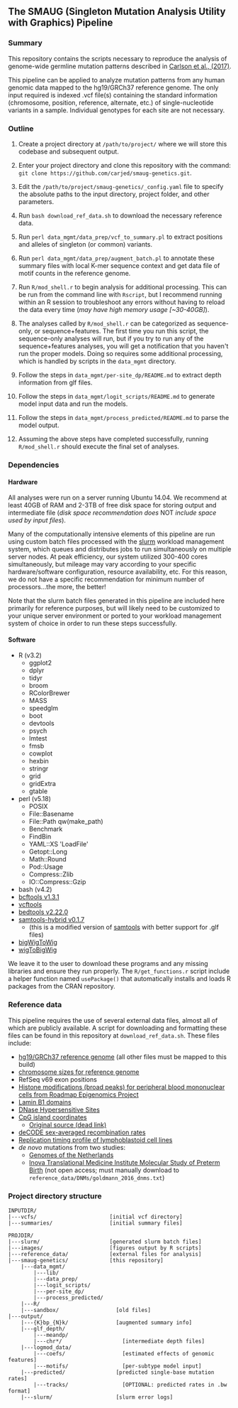 ## The SMAUG (Singleton Mutation Analysis Utility with Graphics) Pipeline

### Summary

This repository contains the scripts necessary to reproduce the analysis of genome-wide germline mutation patterns described in [Carlson et al., (2017)](http://biorxiv.org/content/early/2017/02/14/108290).

This pipeline can be applied to analyze mutation patterns from any human genomic data mapped to the hg19/GRCh37 reference genome. The only input required is indexed .vcf file(s) containing the standard information (chromosome, position, reference, alternate, etc.) of single-nucleotide variants in a sample. Individual genotypes for each site are not necessary.

### Outline
1. Create a project directory at `/path/to/project/` where we will store this codebase and subsequent output.

1. Enter your project directory and clone this repository with the command: `git clone https://github.com/carjed/smaug-genetics.git`.

1. Edit the `/path/to/project/smaug-genetics/_config.yaml` file to specify the absolute paths to the input directory, project folder, and other parameters.

1. Run `bash download_ref_data.sh` to download the necessary reference data.

1. Run `perl data_mgmt/data_prep/vcf_to_summary.pl` to extract positions and alleles of singleton (or common) variants.

1. Run `perl data_mgmt/data_prep/augment_batch.pl` to annotate these summary files with local K-mer sequence context and get data file of motif counts in the reference genome.

1. Run `R/mod_shell.r` to begin analysis for additional processing. This can be run from the command line with `Rscript`, but I recommend running within an R session to troubleshoot any errors without having to reload the data every time (*may have high memory usage \[~30-40GB\]*).

1. The analyses called by `R/mod_shell.r` can be categorized as sequence-only, or sequence+features. The first time you run this script, the sequence-only analyses will run, but if you try to run any of the sequence+features analyses, you will get a notification that you haven't run the proper models. Doing so requires some additional processing, which is handled by scripts in the `data_mgmt` directory.

1. Follow the steps in `data_mgmt/per-site_dp/README.md` to extract depth information from glf files.

1. Follow the steps in `data_mgmt/logit_scripts/README.md` to generate model input data and run the models.

1. Follow the steps in `data_mgmt/process_predicted/README.md` to parse the model output.

1. Assuming the above steps have completed successfully, running `R/mod_shell.r` should execute the final set of analyses.

### Dependencies

#### Hardware
All analyses were run on a server running Ubuntu 14.04. We recommend at least 40GB of RAM and 2-3TB of free disk space for storing output and intermediate file (*disk space recommendation does* NOT *include space used by input files*).

Many of the computationally intensive elements of this pipeline are run using custom batch files processed with the [slurm](http://slurm.schedmd.com/slurm.html) workload management system, which queues and distributes jobs to run simultaneously on multiple server nodes. At peak efficiency, our system utilized 300-400 cores simultaneously, but mileage may vary according to your specific hardware/software configuration, resource availability, etc. For this reason, we do not have a specific recommendation for minimum number of processors...the more, the better!

Note that the slurm batch files generated in this pipeline are included here primarily for reference purposes, but will likely need to be customized to your unique server environment or ported to your workload management system of choice in order to run these steps successfully.

#### Software
- R (v3.2)
  - ggplot2
  - dplyr
  - tidyr
  - broom
  - RColorBrewer
  - MASS
  - speedglm
  - boot
  - devtools
  - psych
  - lmtest
  - fmsb
  - cowplot
  - hexbin
  - stringr
  - grid
  - gridExtra
  - gtable
- perl (v5.18)
  - POSIX
  - File::Basename
  - File::Path qw(make_path)
  - Benchmark
  - FindBin
  - YAML::XS 'LoadFile'
  - Getopt::Long
  - Math::Round
  - Pod::Usage
  - Compress::Zlib
  - IO::Compress::Gzip
- bash (v4.2)
- [bcftools v1.3.1](http://www.htslib.org/)
- [vcftools](https://vcftools.github.io/index.html)
- [bedtools v2.22.0](http://bedtools.readthedocs.io/en/latest/)
- [samtools-hybrid v0.1.7](https://github.com/statgen/samtools-0.1.7a-hybrid)
  - (this is a modified version of [samtools](http://www.htslib.org/) with better support for .glf files)
- [bigWigToWig](http://hgdownload.cse.ucsc.edu/admin/exe/linux.x86_64/bigWigToWig)
- [wigToBigWig](http://hgdownload.cse.ucsc.edu/admin/exe/linux.x86_64/wigToBigWig)

We leave it to the user to download these programs and any missing libraries and ensure they run properly. The `R/get_functions.r` script include a helper function named `usePackage()` that automatically installs and loads R packages from the CRAN repository.

### Reference data

This pipeline requires the use of several external data files, almost all of which are publicly available. A script for downloading and formatting these files can be found in this repository at `download_ref_data.sh`. These files include:

- [hg19/GRCh37 reference genome](ftp://ftp-trace.ncbi.nih.gov/1000genomes/ftp/technical/reference/human_g1k_v37.fasta.gz) (all other files must be mapped to this build)
- [chromosome sizes for reference genome](https://genome.ucsc.edu/goldenpath/help/hg19.chrom.sizes)
- RefSeq v69 exon positions
- [Histone modifications (broad peaks) for peripheral blood mononuclear cells from Roadmap Epigenomics Project](http://egg2.wustl.edu/roadmap/data/byFileType/peaks/consolidated/broadPeak/)
- [Lamin B1 domains](http://hgdownload.cse.ucsc.edu/goldenPath/hg19/database/laminB1Lads.txt.gz)
- [DNase Hypersensitive Sites](http://hgdownload.cse.ucsc.edu/goldenpath/hg19/encodeDCC/wgEncodeRegDnaseClustered/wgEncodeRegDnaseClusteredV3.bed.gz)
- [CpG island coordinates](http://web.stanford.edu/class/bios221/data/model-based-cpg-islands-hg19.txt)
  - [Original source (dead link)](http://rafalab.jhsph.edu/CGI/)
- [deCODE sex-averaged recombination rates](http://hgdownload.cse.ucsc.edu/gbdb/hg19/decode/SexAveraged.bw)
- [Replication timing profile of lymphoblastoid cell lines](http://mccarrolllab.com/wp-content/uploads/2015/03/Koren-et-al-Table-S2.zip)
- *de novo* mutations from two studies:
  - [Genomes of the Netherlands](https://molgenis26.target.rug.nl/downloads/gonl_public/variants/release5.2/GoNL_DNMs.txt)
  - [Inova Translational Medicine Institute Molecular Study of Preterm Birth](http://www.nature.com/ng/journal/v48/n8/extref/ng.3597-S3.xlsx) (not open access; must manually download to `reference_data/DNMs/goldmann_2016_dnms.txt`)

### Project directory structure

```
INPUTDIR/
|---vcfs/                       [initial vcf directory]
|---summaries/                  [initial summary files]

PROJDIR/
|---slurm/                      [generated slurm batch files]
|---images/                     [figures output by R scripts]
|---reference_data/             [external files for analysis]
|---smaug-genetics/             [this repository]
    |---data_mgmt/
        |---lib/
        |---data_prep/
        |---logit_scripts/
        |---per-site_dp/
        |---process_predicted/
    |---R/
    |---sandbox/                  [old files]
|---output/
    |---{K}bp_{N}k/               [augmented summary info]
    |---glf_depth/
        |---meandp/
        |---chr*/                   [intermediate depth files]
    |---logmod_data/
        |---coefs/                  [estimated effects of genomic features]
        |---motifs/                 [per-subtype model input]
    |---predicted/                [predicted single-base mutation rates]
        |---tracks/                 [OPTIONAL: predicted rates in .bw format]
    |---slurm/                    [slurm error logs]
```
